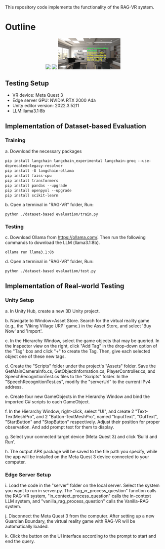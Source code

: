 This repository code implements the functionality of the RAG-VR system.
# Outline
<p align="center">
  <img src="https://raw.githubusercontent.com/sding11/RAG-VR/refs/heads/main/User.png" width="25%">
  <img src="https://raw.githubusercontent.com/sding11/RAG-VR/refs/heads/main/Server.png" width="25%">
  <img src="https://raw.githubusercontent.com/sding11/RAG-VR/refs/heads/main/UI.png" width="40%">
</p>

## Testing Setup
* VR device: Meta Quest 3
* Edge server GPU: NVIDIA RTX 2000 Ada
* Unity editor version: 2022.3.52f1
* LLM:llama3.1:8b

## Implementation of Dataset-based Evaluation
### Training
a. Download the necessary packages
```
pip install langchain langchain_experimental langchain-groq --use-deprecated=legacy-resolver
pip install -U langchain-ollama
pip install faiss-cpu
pip install transformers
pip install pandas --upgrade
pip install openpyxl --upgrade
pip install scikit-learn
```
b. Open a terminal in "RAG-VR" folder, Run:
```
python ./dataset-based evaluation/train.py
```

### Testing
c. Download Ollama from https://ollama.com/. Then run the following commands to download the LLM (llama3.1:8b).
```
ollama run llama3.1:8b
```

d. Open a terminal in "RAG-VR" folder, Run:
```
python ./dataset-based evaluation/test.py
```

## Implementation of Real-world Testing
### Unity Setup
a. In Unity Hub, create a new 3D Unity project. 

b. Navigate to Window>Asset Store.  Search for the virtual reality game (e.g., the 'Viking Village URP' game.) in the Asset Store, and select 'Buy Now' and 'Import'.

c. In the Hierarchy Window, select the game objects that may be queried. In the Inspector view on the right, click "Add Tag" in the drop-down option of the "Tag" box and click "+" to create the Tag. Then, give each selected object one of these new tags.

d. Create the "Scripts" folder under the project's "Assets" folder. Save the GetMainCameraInfo.cs, GetObjectInformation.cs, PlayerController.cs, and SpeechRecognitionTest.cs files to the "Scripts" folder. In the "SpeechRecognitionTest.cs", modify the "serverUrl" to the current IPv4 address.

e. Create four new GameObjects in the Hierarchy Window and bind the imported C# scripts to each GameObject.

f. In the Hierarchy Window, right-click, select "UI", and create 2 "Text-TextMeshPro", and 2 "Button-TextMeshPro", named "InputText", "OutText", "StartButton" and "StopButton" respectively. Adjust their position for proper observation. And add prompt text for them to display.

g. Select your connected target device (Meta Quest 3) and click 'Build and Run'.

h. The output APK package will be saved to the file path you specify, while the app will be installed on the Meta Quest 3 device connected to your computer.

### Edge Server Setup

i. Load the code in the "server" folder on the local server. Select the system you want to run in server.py. The "rag_vr_process_question" function calls the RAG-VR system, "in_context_process_question" calls the in-context LLM system, and "vanilla_rag_process_question" calls the Vanilla-RAG system.

j. Disconnect the Meta Quest 3 from the computer. After setting up a new Guardian Boundary, the virtual reality game with RAG-VR will be automatically loaded.

k. Click the button on the UI interface according to the prompt to start and end the query.
